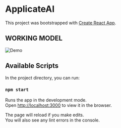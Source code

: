 # ApplicateAI

This project was bootstrapped with [Create React App](https://github.com/facebook/create-react-app).

## WORKING MODEL
![Demo](main1.gif)

 
## Available Scripts

In the project directory, you can run:

### `npm start`

Runs the app in the development mode.\
Open [http://localhost:3000](http://localhost:3000) to view it in the browser.

The page will reload if you make edits.\
You will also see any lint errors in the console.

